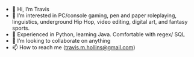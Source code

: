 - 👋 Hi, I’m Travis
- 👀 I’m interested in PC/console gaming, pen and paper roleplaying, linguistics, underground Hip Hop, video editing, digital art, and fantasy sports.
- 🌱 Experienced in Python, learning Java. Comfortable with regex/ SQL
- 💞️ I’m looking to collaborate on anything
- 📫 How to reach me (travis.m.hollins@gmail.com)

<!---
tmomonet/tmomonet is a ✨ special ✨ repository because its `README.md` (this file) appears on your GitHub profile.
You can click the Preview link to take a look at your changes.
--->
